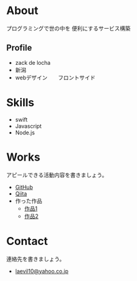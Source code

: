 # About
 プログラミングで世の中を
 便利にするサービス構築

## Profile
- zack de locha
- 新潟
- webデザイン　　フロントサイド

# Skills
- swift
- Javascript
- Node.js

# Works
アピールできる活動内容を書きましょう。
- [GitHub](GitHubのURL)
- [Qiita](QiitaのURL)
- 作った作品
  - [作品1](作品1のURL)
  - [作品2](作品2のURL)

# Contact
連絡先を書きましょう。

- laevil10@yahoo.co.jp

